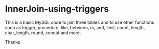 # InnerJoin-using-triggers

This is a basic MySQL code to join three tables and to use other functions such as trigger, procedure, like, between, or, and, limit, count, length, char_length, round, concat and more.

Thanks
